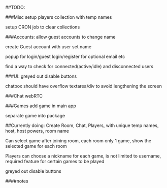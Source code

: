 ##TODO:

###Misc
setup players collection with temp names

setup CRON job to clear collections

###Accounts:
allow guest accounts to change name

create Guest account with user set name

popup for login/guest login/register for optional email etc

find a way to check for connected(active/idle) and disconnected users

###UI:
greyed out disable buttons

chatbox should have overflow textarea/div to avoid lengthening the screen

###Chat
webRTC

###Games
add game in main app

separate game into package

##Currently doing:
Create Room, Chat, Players, with unique temp names, host, host powers, room name

Can select game after joining room, each room only 1 game, show the selected game for each room

Players can choose a nickname for each game, is not limited to username, required feature
for certain games to be played

greyed out disable buttons

####notes
